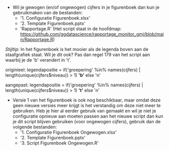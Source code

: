 * Wil je gewogen (en/of ongewogen) cijfers in je figurenboek dan kun je gebruikmaken van de bestanden:
  * '1. Configuratie Figurenboek.xlsx'
  * '2. Template Figurenboek.pptx'
  * 'Rapportage.R' (Het script staat in de hoofdmap: https://github.com/ggdatascience/rapportage_monitor_gmj/blob/main/Rapportage.R)

_Stijltip:_ In het figurenboek is het mooier als de legenda boven aan de staafgrafiek staat. Wil je dit ook? Pas dan regel 179 van het script aan waarbij je de 'b' verandert in 't'.

originieel: 
legendapositie = if('groepering' %in% names(cijfers) | length(unique(cijfers$niveau)) > 1) **'b'** else 'n'

aangepast: 
legendapositie = if('groepering' %in% names(cijfers) | length(unique(cijfers$niveau)) > 1) **'t'** else 'n'

* Versie 1 van het figurenboek is ook nog beschikbaar, maar omdat deze geen nieuwe versies meer krijgt is het verstandig om deze niet meer te gebruiken. Heb je hier al eerder gebruik van gemaakt en wil je niet je configuratie opnieuw aan moeten passen aan het nieuwe script dan kun je dit script blijven gebruiken (voor ongewogen cijfers), gebruik dan de volgende bestanden:
  *  '1. Configuratie Figurenboek Ongewogen.xlsx'
  *  '2. Template Figurenboek.pptx'
  *  '3. Script Figurenboek Ongewogen.R'


